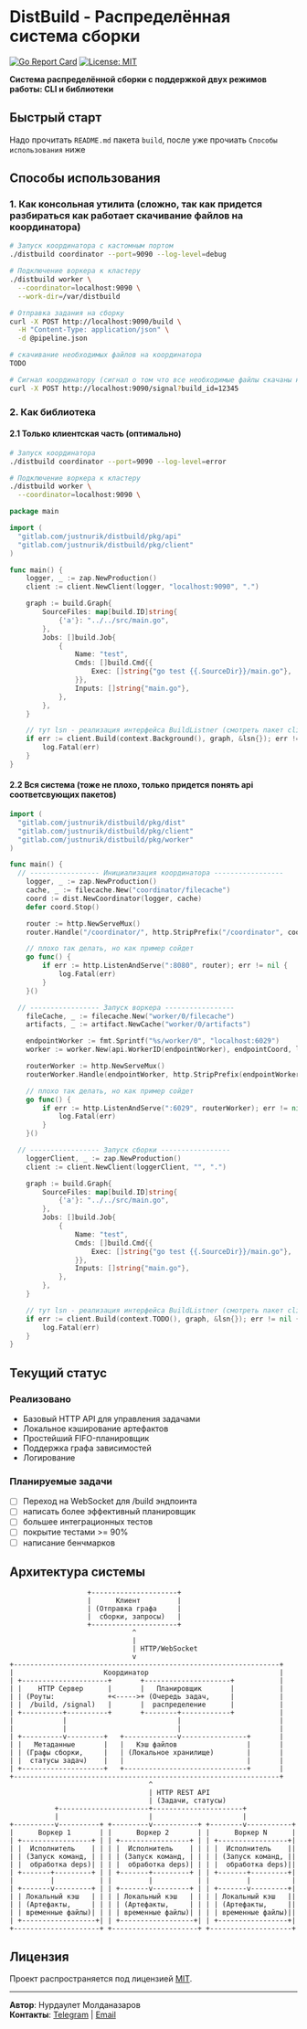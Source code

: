 # DistBuild - Распределённая система сборки

[![Go Report Card](https://goreportcard.com/badge/gitlab.com/justnurik/distbuild)](https://goreportcard.com/report/gitlab.com/justnurik/distbuild)
[![License: MIT](https://img.shields.io/badge/License-MIT-blue.svg)](https://opensource.org/licenses/MIT)

**Система распределённой сборки с поддержкой двух режимов работы: CLI и библиотеки**

## Быстрый старт
Надо прочитать `README.md` пакета `build`, после уже прочиать `Способы использования` ниже

## Способы использования

### 1. Как консольная утилита (сложно, так как придется разбираться как работает скачивание файлов на координатора)

```bash
# Запуск координатора с кастомным портом
./distbuild coordinator --port=9090 --log-level=debug

# Подключение воркера к кластеру
./distbuild worker \
  --coordinator=localhost:9090 \
  --work-dir=/var/distbuild

# Отправка задания на сборку
curl -X POST http://localhost:9090/build \
  -H "Content-Type: application/json" \
  -d @pipeline.json

# скачивание необходимых файлов на координатора
TODO

# Сигнал координатору (сигнал о том что все необходимые файлы скачаны на координатора)
curl -X POST http://localhost:9090/signal?build_id=12345
```

### 2. Как библиотека

#### 2.1 Только клиентская часть (оптимально)

```bash
# Запуск координатора
./distbuild coordinator --port=9090 --log-level=error

# Подключение воркера к кластеру
./distbuild worker \
  --coordinator=localhost:9090 \
```

```go
package main

import (
  "gitlab.com/justnurik/distbuild/pkg/api"
  "gitlab.com/justnurik/distbuild/pkg/client"
)

func main() {
	logger, _ := zap.NewProduction()
	client := client.NewClient(logger, "localhost:9090", ".")

	graph := build.Graph{
		SourceFiles: map[build.ID]string{
			{'a'}: "../../src/main.go",
		},
		Jobs: []build.Job{
			{
				Name: "test",
				Cmds: []build.Cmd{{
					Exec: []string{"go test {{.SourceDir}}/main.go"},
				}},
				Inputs: []string{"main.go"},
			},
		},
	}

	// тут lsn - реализация интерфейса BuildListner (смотреть пакет client)
	if err := client.Build(context.Background(), graph, &lsn{}); err != nil {
		log.Fatal(err)
	}
}
```

#### 2.2 Вся система (тоже не плохо, только придется понять api соответсвующих пакетов)

```go
import (
  "gitlab.com/justnurik/distbuild/pkg/dist"
  "gitlab.com/justnurik/distbuild/pkg/client"
  "gitlab.com/justnurik/distbuild/pkg/worker"
)

func main() {
  // ----------------- Инициализация координатора -----------------
	logger, _ := zap.NewProduction()
	cache, _ := filecache.New("coordinator/filecache")
	coord := dist.NewCoordinator(logger, cache)
	defer coord.Stop()

	router := http.NewServeMux()
	router.Handle("/coordinator/", http.StripPrefix("/coordinator", coord))

	// плохо так делать, но как пример сойдет
	go func() {
		if err := http.ListenAndServe(":8080", router); err != nil {
			log.Fatal(err)
		}
	}()

  // ----------------- Запуск воркера -----------------
	fileCache, _ := filecache.New("worker/0/filecache")
	artifacts, _ := artifact.NewCache("worker/0/artifacts")

	endpointWorker := fmt.Sprintf("%s/worker/0", "localhost:6029")
	worker := worker.New(api.WorkerID(endpointWorker), endpointCoord, loggerWorker, fileCache, artifacts)

	routerWorker := http.NewServeMux()
	routerWorker.Handle(endpointWorker, http.StripPrefix(endpointWorker, worker))

	// плохо так делать, но как пример сойдет
	go func() {
		if err := http.ListenAndServe(":6029", routerWorker); err != nil {
			log.Fatal(err)
		}
	}()

  // ----------------- Запуск сборки -----------------
	loggerClient, _ := zap.NewProduction()
	client := client.NewClient(loggerClient, "", ".")

	graph := build.Graph{
		SourceFiles: map[build.ID]string{
			{'a'}: "../../src/main.go",
		},
		Jobs: []build.Job{
			{
				Name: "test",
				Cmds: []build.Cmd{{
					Exec: []string{"go test {{.SourceDir}}/main.go"},
				}},
				Inputs: []string{"main.go"},
			},
		},
	}

	// тут lsn - реализация интерфейса BuildListner (смотреть пакет client)
	if err := client.Build(context.TODO(), graph, &lsn{}); err != nil {
		log.Fatal(err)
	}
}
```

## Текущий статус

### Реализовано
- Базовый HTTP API для управления задачами
- Локальное кэширование артефактов
- Простейший FIFO-планировщик
- Поддержка графа зависимостей
- Логирование

### Планируемые задачи
- [ ] Переход на WebSocket для /build эндпоинта
- [ ] написать более эффективный планировщик
- [ ] большее интеграционных тестов
- [ ] покрытие тестами >= 90%
- [ ] написание бенчмарков

## Архитектура системы
```
                   +---------------------+
                   |      Клиент         |
                   | (Отправка графа     |
                   |  сборки, запросы)   |
                   +---------------------+
                              ^
                              |
                              | HTTP/WebSocket
                              v
+-----------------------------------------------------------------+
|                      Координатор                                |
| +---------------------+       +---------------------+           |
| |    HTTP Сервер      |       |   Планировщик       |           |
| | (Роуты:             +<----->+ (Очередь задач,     |           |
| |  /build, /signal)   |       |  распределение      |           |
| +----------+----------+       +--------+------------+           |
|            |                           |                        |
|            |                           |                        |
| +----------v---------+   +-------------v----------------+       |
| |   Метаданные       |   |   Кэш файлов                 |       |
| | (Графы сборки,     |   | (Локальное хранилище)        |       |
| |  статусы задач)    |   |                              |       |
| +--------------------+   +------------------------------+       |
+-----------------------------------------------------------------+
                                  ^
                                  | HTTP REST API
                                  | (Задачи, статусы)
           +----------------------+----------------------+
           |                      |                      |
+----------v----------+ +---------v-----------+ +--------v-----------+
|      Воркер 1       | |      Воркер 2       | |      Воркер N      |
| +-----------------+ | | +-----------------+ | | +-----------------+|
| |  Исполнитель    | | | |  Исполнитель    | | | |  Исполнитель    ||
| | (Запуск команд, | | | | (Запуск команд, | | | | (Запуск команд, ||
| |  обработка deps)| | | |  обработка deps)| | | |  обработка deps)||
| +-------+---------+ | | +-------+---------+ | | +-------+---------+|
|         |           | |         |           | |         |          |
| +-------v---------+ | | +-------v---------+ | | +-------v---------+|
| | Локальный кэш   | | | | Локальный кэш   | | | | Локальный кэш   ||
| | (Артефакты,     | | | | (Артефакты,     | | | | (Артефакты,     ||
| | временные файлы)| | | | временные файлы)| | | | временные файлы)||
| +------------------+| | +------------------+| | +-----------------+|
+---------------------+ +---------------------+ +--------------------+
```

## Лицензия
Проект распространяется под лицензией [MIT](LICENSE). 

---

**Автор**: Нурдаулет Молданазаров  
**Контакты**: [Telegram](https://t.me/jnurik) | [Email](mailto:moldanazarov.n@phystech.edu)

